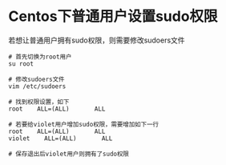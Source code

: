 # Centos下普通用户设置sudo权限

若想让普通用户拥有sudo权限，则需要修改sudoers文件
```shall 
# 首先切换为root用户
su root

# 修改sudoers文件
vim /etc/sudoers

# 找到权限设置，如下
root    ALL=(ALL)       ALL

# 若要给violet用户增加sudo权限，需要增加如下一行
root    ALL=(ALL)       ALL
violet    ALL=(ALL)       ALL

# 保存退出后violet用户则拥有了sudo权限
```